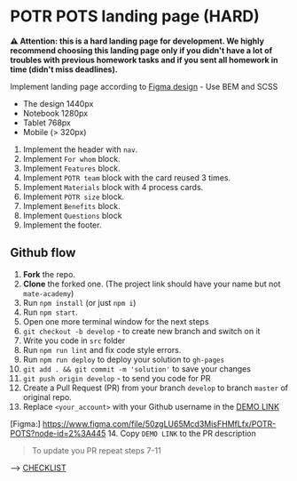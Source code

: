 # POTR POTS landing page (HARD)

**⚠️ Attention: this is a hard landing page for development. We highly recommend choosing this landing page only if you didn't have a lot of troubles with previous homework tasks and if you sent all homework in time (didn't miss deadlines).**

Implement landing page according to [Figma design](https://www.figma.com/file/50zgLU65Mcd3MisFHMfLfx/POTR-POTS?node-id=0%3A1) - Use BEM and SCSS
- The design 1440px
- Notebook 1280px
- Tablet 768px
- Mobile (> 320px)

1. Implement the header with `nav`.
1. Implement `For whom` block.
1. Implement `Features` block.
1. Implement `POTR team` block with the card reused 3 times.
1. Implement `Materials` block with 4 process cards.
1. Implement `POTR size` block.
1. Implement `Benefits` block.
1. Implement `Questions` block
1. Implement the footer.


## Github flow
1. **Fork** the repo.
2. **Clone** the forked one. (The project link should have your name but not `mate-academy`)
3. Run `npm install` (or just `npm i`)
4. Run `npm start`.
5. Open one more terminal window for the next steps
6. `git checkout -b develop` - to create new branch and switch on it
7. Write you code in `src` folder
8. Run `npm run lint` and fix code style errors.
9. Run `npm run deploy` to deploy your solution to `gh-pages`
10. `git add . && git commit -m 'solution'` to save your changes
11. `git push origin develop` - to send you code for PR
12. Create a Pull Request (PR) from your branch `develop` to branch `master` of original repo.
13. Replace `<your_account>` with your Github username in the
  [DEMO LINK](https://DmitriiPirohov.github.io/Potr_Pots/)

  [Figma:] https://www.figma.com/file/50zgLU65Mcd3MisFHMfLfx/POTR-POTS?node-id=2%3A445
14. Copy `DEMO LINK` to the PR description

> To update you PR repeat steps 7-11

--> [CHECKLIST](https://github.com/mate-academy/Potr_Pots/blob/master/checklist.md)

